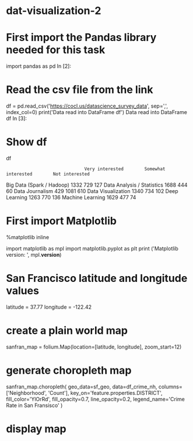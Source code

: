 # dat-visualization-2
# First import the Pandas library needed for this task
import pandas as pd
In [2]:
# Read the csv file from the link
df = pd.read_csv('https://cocl.us/datascience_survey_data', sep=',', index_col=0)
print('Data read into DataFrame df')
Data read into DataFrame df
In [3]:
# Show df
df

                                  Very interested	     Somewhat interested     	Not interested
Big Data (Spark / Hadoop) 	            1332	                 729	                 127
Data Analysis / Statistics	            1688	                 444	                 60
Data Journalism	                        429	                   1081	                 610
Data Visualization	                    1340	                 734	                 102
Deep Learning	                          1263	                 770	                 136
Machine Learning	                      1629	                 477	                 74
# First import Matplotlib

%matplotlib inline 

import matplotlib as mpl
import matplotlib.pyplot as plt
print ('Matplotlib version: ', mpl.__version__)

# San Francisco latitude and longitude values
latitude = 37.77
longitude = -122.42

# create a plain world map
sanfran_map = folium.Map(location=[latitude, longitude], zoom_start=12)

# generate choropleth map
sanfran_map.choropleth(
    geo_data=sf_geo,
    data=df_crime_nh,
    columns=['Neighborhood', 'Count'],
    key_on='feature.properties.DISTRICT',
    fill_color='YlOrRd', 
    fill_opacity=0.7, 
    line_opacity=0.2,
    legend_name='Crime Rate in San Fransisco'
)

# display map
